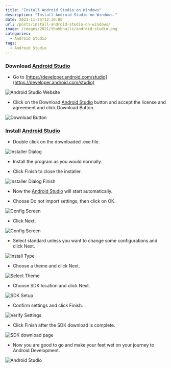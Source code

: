 ```yaml
---
title: "Install Android Studio on Windows"
description: "Install Android Studio on Windows."
date: 2021-11-25T12:30:00
url: /posts/install-android-studio-on-windows/
image: /images/2021/thumbnails/android-studio.png
categories:
  - Android Studio
tags:
  - Android Studio
---
```


### Download [Android Studio](https://developer.android.com/studio)

- Go to [https://developer.android.com/studio](https://developer.android.com/studio)

![Android Studio Website](/images/2021/posts/install-android-studio-on-windows/android-studio-website.png)

- Click on the Download [Android Studio](https://developer.android.com/studio) button and accept the license and agreement and click Download Button.

![Download Button](/images/2021/posts/install-android-studio-on-windows/download-page.png)

### Install [Android Studio](https://developer.android.com/studio)

- Double click on the downloaded .exe file.

![Installer Dialog](/images/2021/posts/install-android-studio-on-windows/installer-dialog.png)

- Install the program as you would normally.

- Click Finish to close the installer.

![Installer Dialog Finish](/images/2021/posts/install-android-studio-on-windows/installer-dialog-finish.png)

- Now the [Android Studio](https://developer.android.com/studio) will start automatically.

- Choose Do not import settings, then click on OK.

![Config Screen](/images/2021/posts/install-android-studio-on-windows/config-screen.png)

- Click Next.

![Config Screen](/images/2021/posts/install-android-studio-on-windows/welcome-android-studio.png)

- Select standard unless you want to change some configurations and click Next.

![Install Type](/images/2021/posts/install-android-studio-on-windows/install-type-android-studio.png)

- Choose a theme and click Next.

![Select Theme](/images/2021/posts/install-android-studio-on-windows/select-theme-android-studio.png)

- Choose SDK location and click Next.

![SDK Setup](/images/2021/posts/install-android-studio-on-windows/sdk-setup.png)

- Confirm settings and click Finish.

![Verify Settings](/images/2021/posts/install-android-studio-on-windows/verify-settings.png)

- Click Finish after the SDK download is complete.

![SDK download page](/images/2021/posts/install-android-studio-on-windows/sdk-download-page.png)

- Now you are good to go and make your feet wet on your journey to Android Development.

![Android Studio](/images/2021/posts/install-android-studio-on-windows/android-studio.png)
